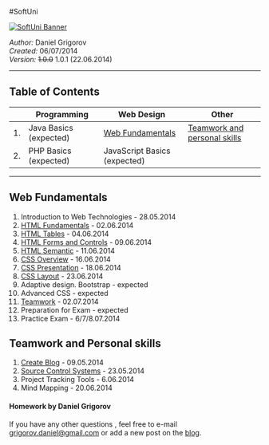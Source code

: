 #SoftUni

<a href="https://softuni.bg/" target="_blank" title="Достъпно и качествено софтуерно образование">
  <img src="http://www.nakov.com/wp-content/uploads/2014/01/Software-University-Logo-blue-horizontal.png" alt="SoftUni Banner" />
</a>

<em>Author:</em> Daniel Grigorov<br/>
<em>Created:</em> 06/07/2014<br/>
<em>Version:</em> <del>1.0.0</del> 1.0.1 (22.06.2014)</p>

<hr />


<h2>Table of Contents</h2>

|     | Programming                  | Web Design                                          | Other
| --- | ---------------------------- | -----------------------------------------------     |-----------------------------
| 1.  | Java Basics  (expected)      | [Web Fundamentals](#web-fundamentals)               | [Teamwork and personal skills](#teamwork-and-personal-skills) 
| 2.  | PHP Basics (expected)        | JavaScript Basics (expected)                        | 


<hr />

## Web Fundamentals

1. Introduction to Web Technologies - 28.05.2014
2. [HTML Fundamentals](https://github.com/dgrigorov/SoftUni/tree/master/Web%20Fundamentals/HTML/1.HTML%20Basics) - 02.06.2014
3. [HTML Tables](https://github.com/dgrigorov/SoftUni/tree/master/Web%20Fundamentals/HTML/2.HTML%20Tables) - 04.06.2014
4. [HTML Forms and Controls](https://github.com/dgrigorov/SoftUni/tree/master/Web%20Fundamentals/HTML/3.HTML%20Forms) - 09.06.2014
5. [HTML Semantic](https://github.com/dgrigorov/SoftUni/tree/master/Web%20Fundamentals/HTML/4.HTML%20Semantic) - 11.06.2014
6. [CSS Overview](https://github.com/dgrigorov/SoftUni/tree/master/Web%20Fundamentals/CSS/1.CSS%20Overview) - 16.06.2014
7. [CSS Presentation](https://github.com/dgrigorov/SoftUni/tree/master/Web%20Fundamentals/CSS/2.CSS%20Presentation) - 18.06.2014
8. [CSS Layout](https://github.com/dgrigorov/SoftUni/tree/master/Web%20Fundamentals/CSS/3.CSS%20Layout) - 23.06.2014
9. Adaptive design. Bootstrap - expected
10. Advanced CSS - expected
11. [Teamwork](https://github.com/FEYRBRAND2/SoFunnyUni) - 02.07.2014
12. Preparation for Exam - expected
13. Practice Exam - 6/7/8.07.2014 


## Teamwork and Personal skills
1. [Create Blog](http://grigorovtuts.wordpress.com/) - 09.05.2014
2. [Source Control Systems](https://github.com/dgrigorov) - 23.05.2014
3. Project Tracking Tools - 6.06.2014
4. Mind Mapping - 20.06.2014




<h4>Homework by Daniel Grigorov</h4>

<p>If you have any other questions , feel free to e-mail <a href="mailto:grigorov.daniel@gmail.com">grigorov.daniel@gmail.com</a> or add a new post on the <a href="http://grigorovtuts.wordpress.com/" title="visit the blog" target="_blank">blog</a>.</p>
